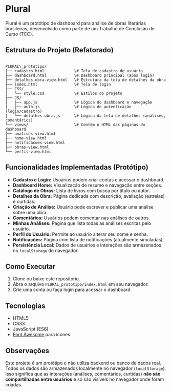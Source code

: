 # Plural

Plural é um protótipo de dashboard para análise de obras literárias brasileiras, desenvolvido como parte de um Trabalho de Conclusão de Curso (TCC).

## Estrutura do Projeto (Refatorado)

```

PLURAL\_prototipo/
├── cadastro.html             \# Tela de cadastro de usuário
├── dashboard.html            \# Dashboard principal (após login)
├── detalhes-obra-view.html   \# Estrutura da tela de detalhes da obra
├── index.html                \# Tela de login
├── CSS/
│   └── style.css             \# Estilos do projeto
├── JS/
│   ├── app.js                \# Lógica do dashboard e navegação
│   ├── auth.js               \# Lógica de autenticação (login/cadastro)
│   └── detalhes-obra.js      \# Lógica da tela de detalhes (análises, comentários)
└── views/                    \# Contém o HTML das páginas do dashboard
├── analises-view.html
├── home-view.html
├── notificacoes-view.html
├── obras-view.html
└── perfil-view.html

```

## Funcionalidades Implementadas (Protótipo)

-   **Cadastro e Login:** Usuários podem criar contas e acessar o dashboard.
-   **Dashboard Home:** Visualização de resumo e navegação entre seções.
-   **Catálogo de Obras:** Lista de livros com busca por título ou autor.
-   **Detalhes da Obra:** Página dedicada com descrição, avaliação (estrelas) e curtidas.
-   **Criação de Análise:** Usuário pode escrever e publicar uma análise sobre uma obra.
-   **Comentários:** Usuários podem comentar nas análises de outros.
-   **Minhas Análises:** Página que lista todas as análises escritas pelo usuário.
-   **Perfil do Usuário:** Permite ao usuário alterar seu nome e senha.
-   **Notificações:** Página com lista de notificações (atualmente simuladas).
-   **Persistência Local:** Dados de usuários e interações são armazenados no `localStorage` do navegador.

## Como Executar

1.  Clone ou baixe este repositório.
2.  Abra o arquivo `PLURAL_prototipo/index.html` em seu navegador.
3.  Crie uma conta ou faça login para acessar o dashboard.

## Tecnologias

-   HTML5
-   CSS3
-   JavaScript (ES6)
-   [Font Awesome](https://fontawesome.com/) para ícones

## Observações

Este projeto é um protótipo e não utiliza backend ou banco de dados real. Todos os dados são armazenados localmente no navegador (`localStorage`). Isso significa que as interações (análises, comentários, curtidas) **não são compartilhadas entre usuários** e só são visíveis no navegador onde foram criadas.